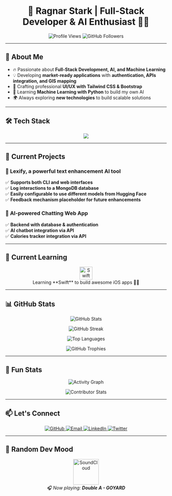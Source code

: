 <h1 align="center">🚀 Ragnar Stark | Full-Stack Developer & AI Enthusiast 👨‍💻</h1>

<p align="center">
  <img src="https://komarev.com/ghpvc/?username=ragnarStark79&label=Profile%20Views&color=0e75b6&style=flat" alt="Profile Views" />
  <img src="https://img.shields.io/github/followers/ragnarStark79?label=Followers&style=social" alt="GitHub Followers" />
</p>

---

## 🎯 About Me  
- 🔥 Passionate about **Full-Stack Development, AI, and Machine Learning**  
- 💡 Developing **market-ready applications** with **authentication, APIs integration, and GIS mapping**  
- 🎨 Crafting professional **UI/UX with Tailwind CSS & Bootstrap**  
- 🧠 Learning **Machine Learning with Python** to build my own AI  
- 🌍 Always exploring **new technologies** to build scalable solutions  

---

## 🛠️ Tech Stack  
<p align="center">
  <img src="https://skillicons.dev/icons?i=html,css,tailwind,bootstrap,js,ts,nodejs,flask,mysql,mongodb,flutter,git,github,postman,vscode" />
</p>

---

## 📌 Current Projects  
### 🚀 **Lexify, a powerful text enhancement AI tool**  
✅ **Supports both CLI and web interfaces**  
✅ **Log interactions to a MongoDB database**  
✅ **Easily configurable to use different models from Hugging Face**  
✅ **Feedback mechanism placeholder for future enhancements**  

### 🤖 **AI-powered Chatting Web App**  
✅ **Backend with database & authentication**  
✅ **AI chatbot integration via API**  
✅ **Calories tracker integration via API**  

---

  ## 🧠 Current Learning  
<p align="center">
  <img src="https://skillicons.dev/icons?i=swift" alt="Swift Icon" width="40" />
  <br/>
  Learning **Swift** to build awesome iOS apps 🚀📱
</p>

---

## 📊 GitHub Stats  
<p align="center">
  <img src="https://github-readme-stats.vercel.app/api?username=ragnarStark79&show_icons=true&theme=tokyonight&count_private=true" alt="GitHub Stats" />
</p>

<p align="center">
  <img src="https://github-readme-streak-stats.herokuapp.com/?user=ragnarStark79&theme=tokyonight" alt="GitHub Streak" />
</p>

<p align="center">
  <img src="https://github-readme-stats.vercel.app/api/top-langs/?username=ragnarStark79&layout=compact&theme=tokyonight" alt="Top Languages" />
</p>

<p align="center">
  <img src="https://github-profile-trophy.vercel.app/?username=ragnarStark79&theme=onedark&no-bg=true&no-frame=true&margin-w=15" alt="GitHub Trophies" />
</p>

---

## 🚀 Fun Stats  
<p align="center">
  <img src="https://github-readme-activity-graph.vercel.app/graph?username=ragnarStark79&theme=react-dark&hide_border=true" alt="Activity Graph" />
</p>

<p align="center">
  <img src="https://github-contributor-stats.vercel.app/api?username=ragnarStark79&theme=tokyonight" alt="Contributor Stats" />
</p>

---

## 📫 Let's Connect  
<p align="center">
  <a href="https://github.com/ragnarStark79">
    <img src="https://img.shields.io/badge/GitHub-000?style=for-the-badge&logo=github&logoColor=white" alt="GitHub" />
  </a>
  <a href="https://github.com/ragnarStark79">
    <img src="https://img.shields.io/badge/Email-D14836?style=for-the-badge&logo=gmail&logoColor=white" alt="Email" />
  </a>
  <a href="https://github.com/ragnarStark79">
    <img src="https://img.shields.io/badge/LinkedIn-0A66C2?style=for-the-badge&logo=linkedin&logoColor=white" alt="LinkedIn" />
  </a>
  <a href="https://github.com/ragnarStark79">
    <img src="https://img.shields.io/badge/Twitter-1DA1F2?style=for-the-badge&logo=twitter&logoColor=white" alt="Twitter" />
  </a>
</p>

---

## 🎵 Random Dev Mood  
<p align="center">
  <a href="https://soundcloud.com/marielanmont/double-a-g-o-y-a-r-d?in=sc-playlists-in/sets/wfh-beats&utm_source=clipboard&utm_medium=text&utm_campaign=social_sharing" target="_blank">
    <img src="https://cdn-icons-png.flaticon.com/512/174/174872.png" alt="SoundCloud" width="80" />
  </a>
  <br/>
  <em>🎧 Now playing: <strong>Double A - GOYARD</strong></em>
</p>


